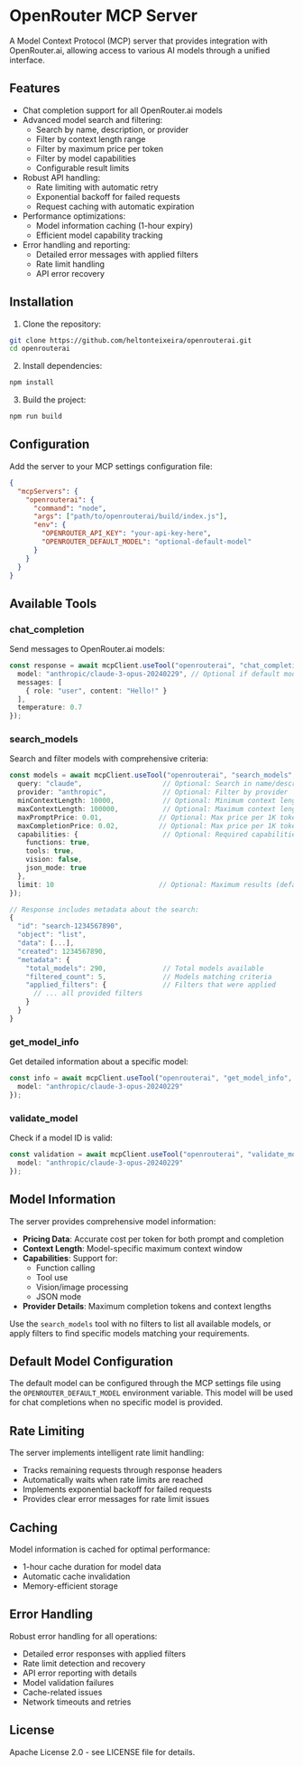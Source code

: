# OpenRouter MCP Server

A Model Context Protocol (MCP) server that provides integration with OpenRouter.ai, allowing access to various AI models through a unified interface.

## Features

- Chat completion support for all OpenRouter.ai models
- Advanced model search and filtering:
  - Search by name, description, or provider
  - Filter by context length range
  - Filter by maximum price per token
  - Filter by model capabilities
  - Configurable result limits
- Robust API handling:
  - Rate limiting with automatic retry
  - Exponential backoff for failed requests
  - Request caching with automatic expiration
- Performance optimizations:
  - Model information caching (1-hour expiry)
  - Efficient model capability tracking
- Error handling and reporting:
  - Detailed error messages with applied filters
  - Rate limit handling
  - API error recovery

## Installation

1. Clone the repository:
```bash
git clone https://github.com/heltonteixeira/openrouterai.git
cd openrouterai
```

2. Install dependencies:
```bash
npm install
```

3. Build the project:
```bash
npm run build
```

## Configuration

Add the server to your MCP settings configuration file:

```json
{
  "mcpServers": {
    "openrouterai": {
      "command": "node",
      "args": ["path/to/openrouterai/build/index.js"],
      "env": {
        "OPENROUTER_API_KEY": "your-api-key-here",
        "OPENROUTER_DEFAULT_MODEL": "optional-default-model"
      }
    }
  }
}
```

## Available Tools

### chat_completion
Send messages to OpenRouter.ai models:
```typescript
const response = await mcpClient.useTool("openrouterai", "chat_completion", {
  model: "anthropic/claude-3-opus-20240229", // Optional if default model is set in config
  messages: [
    { role: "user", content: "Hello!" }
  ],
  temperature: 0.7
});
```

### search_models
Search and filter models with comprehensive criteria:
```typescript
const models = await mcpClient.useTool("openrouterai", "search_models", {
  query: "claude",                    // Optional: Search in name/description
  provider: "anthropic",              // Optional: Filter by provider
  minContextLength: 10000,            // Optional: Minimum context length
  maxContextLength: 100000,           // Optional: Maximum context length
  maxPromptPrice: 0.01,              // Optional: Max price per 1K tokens for prompts
  maxCompletionPrice: 0.02,          // Optional: Max price per 1K tokens for completions
  capabilities: {                     // Optional: Required capabilities
    functions: true,
    tools: true,
    vision: false,
    json_mode: true
  },
  limit: 10                          // Optional: Maximum results (default: 10, max: 50)
});

// Response includes metadata about the search:
{
  "id": "search-1234567890",
  "object": "list",
  "data": [...],
  "created": 1234567890,
  "metadata": {
    "total_models": 290,              // Total models available
    "filtered_count": 5,              // Models matching criteria
    "applied_filters": {              // Filters that were applied
      // ... all provided filters
    }
  }
}
```

### get_model_info
Get detailed information about a specific model:
```typescript
const info = await mcpClient.useTool("openrouterai", "get_model_info", {
  model: "anthropic/claude-3-opus-20240229"
});
```

### validate_model
Check if a model ID is valid:
```typescript
const validation = await mcpClient.useTool("openrouterai", "validate_model", {
  model: "anthropic/claude-3-opus-20240229"
});
```

## Model Information

The server provides comprehensive model information:

- **Pricing Data**: Accurate cost per token for both prompt and completion
- **Context Length**: Model-specific maximum context window
- **Capabilities**: Support for:
  - Function calling
  - Tool use
  - Vision/image processing
  - JSON mode
- **Provider Details**: Maximum completion tokens and context lengths

Use the `search_models` tool with no filters to list all available models, or apply filters to find specific models matching your requirements.

## Default Model Configuration

The default model can be configured through the MCP settings file using the `OPENROUTER_DEFAULT_MODEL` environment variable. This model will be used for chat completions when no specific model is provided.

## Rate Limiting

The server implements intelligent rate limit handling:

- Tracks remaining requests through response headers
- Automatically waits when rate limits are reached
- Implements exponential backoff for failed requests
- Provides clear error messages for rate limit issues

## Caching

Model information is cached for optimal performance:

- 1-hour cache duration for model data
- Automatic cache invalidation
- Memory-efficient storage

## Error Handling

Robust error handling for all operations:

- Detailed error responses with applied filters
- Rate limit detection and recovery
- API error reporting with details
- Model validation failures
- Cache-related issues
- Network timeouts and retries

## License

Apache License 2.0 - see LICENSE file for details.
